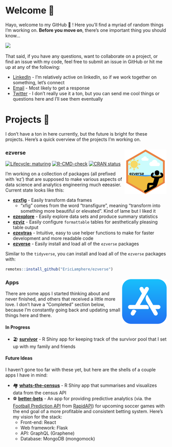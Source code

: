 
# Welcome 👋

Hayo, welcome to my GitHub 🐙 ! Here you’ll find a myriad of random
things I’m working on. **Before you move on**, there’s one important
thing you should know…

![](images/i_understand_nothing.gif) <!--
![](https://media.giphy.com/media/SAAMcPRfQpgyI/giphy.gif)
-->

That said, if you have any questions, want to collaborate on a project,
or find an issue with my code, feel free to submit an issue in GitHub or
hit me up at any of the following:

- [LinkedIn](https://www.linkedin.com/in/ericjlamphere/) - I’m
  relatively active on linkedIn, so if we work together on something,
  let’s connect
- [Email](mailto:ericjlamphere@gmail.com) - Most likely to get a
  response
- [Twitter](https://twitter.com/ericlamphere) - I don’t really use it a
  ton, but you can send me cool things or questions here and I’ll see
  them eventually

# Projects 🤖

I don’t have a ton in here currently, but the future is bright for these
projects. Here’s a quick overview of the projects I’m working on.

### ezverse <a href='https://github.com/EricLamphere/ezverse'><img src='images/hex_sticker_ezverse.png' align="right" height="139" /></a>

<!-- badges: start -->

[![Lifecycle:
maturing](https://img.shields.io/badge/lifecycle-maturing-blue.svg)](https://lifecycle.r-lib.org/articles/stages.html#maturing)
[![R-CMD-check](https://github.com/EricLamphere/ezverse/actions/workflows/check-release.yaml/badge.svg)](https://github.com/EricLamphere/ezverse/actions/workflows/check-release.yaml)
[![CRAN
status](https://www.r-pkg.org/badges/version/ezverse)](https://CRAN.R-project.org/package=ezverse)
<!-- badges: end -->

I’m working on a collection of packages (all prefixed with ‘ez’) that
are supposed to make various aspects of data science and analytics
engineering much ~~ez~~easier. Current state looks like this:

- [**ezxfig**](https://github.com/EricLamphere/ezxfig.git) - Easily
  transform data frames
  - “xfig” comes from the word “transfigure”, meaning “transform into
    something more beautiful or elevated”. Kind of lame but I liked it
- [**ezexplore**](https://github.com/EricLamphere/ezexplore.git) -
  Easily explore data sets and produce summary statistics
- [**ezviz**](https://github.com/EricLamphere/ezviz.git) - Easily
  configure `formattable` tables for aesthetically pleasing table output
- [**ezextras**](https://github.com/EricLamphere/ezextras.git) -
  Intuitive, easy to use helper functions to make for faster development
  and more readable code
- [**ezverse**](https://github.com/EricLamphere/ezextras.git) - Easily
  install and load all of the `ezverse` packages

Similar to the `tidyverse`, you can install and load all of the
`ezverse` packages with:

``` r
remotes::install_github("EricLamphere/ezverse")
```

### Apps <a href='https://github.com/rstudio/shiny'><img src='images/app-store-logo-transparent.svg' align="right" height="139" /></a>

There are some apps I started thinking about and never finished, and
others that received a little more love. I don’t have a “Completed”
section below, because I’m constantly going back and updating small
things here and there.

#### In Progress

- 🏖️ [**survivor**](https://github.com/EricLamphere/survivor.git) - R
  Shiny app for keeping track of the survivor pool that I set up with my
  family and friends

#### Future Ideas

I haven’t gone too far with these yet, but here are the shells of a
couple apps I have in mind:

- 🏘️
  [**whats-the-census**](https://github.com/EricLamphere/whats-the-census.git) -
  R Shiny app that summarises and visualizes data from the census API
- ⚽
  [**better-bets**](https://github.com/EricLamphere/better-bets.git) -
  An app for providing predictive analytics (via. the [Football
  Prediction
  API](https://rapidapi.com/boggio-analytics/api/football-prediction/)
  from [RapidAPI](https://rapidapi.com/hub)) for upcoming soccer games
  with the end goal of a more profitable and consistent betting system.
  Here’s my vision for the stack:
  - Front-end: React
  - Web framework: Flask
  - API: GraphQL (Graphene)
  - Database: MongoDB (mongomock)
